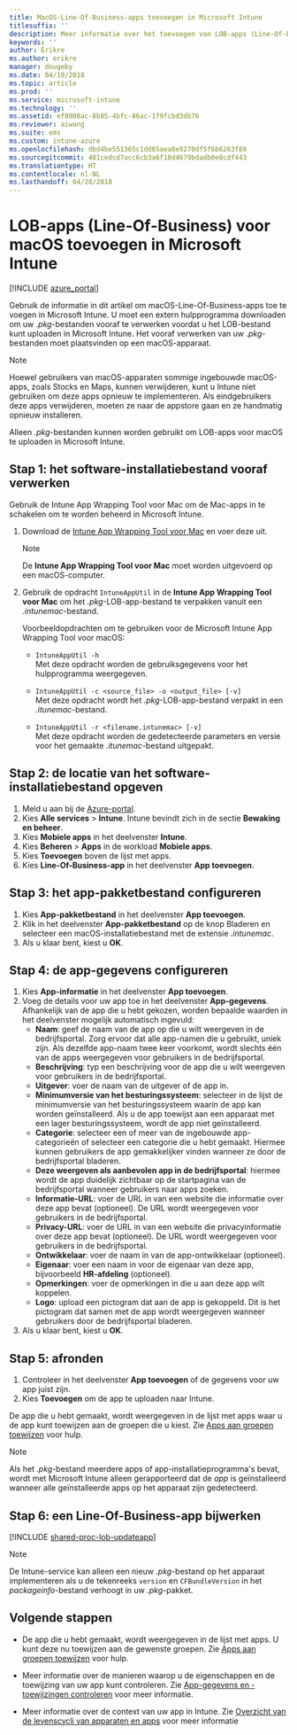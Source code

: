 ```yaml
---
title: MacOS-Line-Of-Business-apps toevoegen in Microsoft Intune
titlesuffix: ''
description: Meer informatie over het toevoegen van LOB-apps (Line-Of-Business) voor macOS in Microsoft Intune.
keywords: ''
author: Erikre
ms.author: erikre
manager: dougeby
ms.date: 04/19/2018
ms.topic: article
ms.prod: ''
ms.service: microsoft-intune
ms.technology: ''
ms.assetid: ef8008ac-8b85-4bfc-86ac-1f9fcbd3db76
ms.reviewer: aiwang
ms.suite: ems
ms.custom: intune-azure
ms.openlocfilehash: dbd4be551365c1dd65aea8e9270df5f6b6263f89
ms.sourcegitcommit: 401cedcd7acc6cb3a6f18d4679bdadb0e0cdf443
ms.translationtype: HT
ms.contentlocale: nl-NL
ms.lasthandoff: 04/28/2018
---
```

# <a name="how-to-add-macos-line-of-business-lob-apps-to-microsoft-intune"></a>LOB-apps (Line-Of-Business) voor macOS toevoegen in Microsoft Intune

[!INCLUDE [azure_portal](./includes/azure_portal.md)]

Gebruik de informatie in dit artikel om macOS-Line-Of-Business-apps toe te voegen in Microsoft Intune. U moet een extern hulpprogramma downloaden om uw *.pkg*-bestanden vooraf te verwerken voordat u het LOB-bestand kunt uploaden in Microsoft Intune. Het vooraf verwerken van uw *.pkg*-bestanden moet plaatsvinden op een macOS-apparaat.

>[!NOTE]
>Hoewel gebruikers van macOS-apparaten sommige ingebouwde macOS-apps, zoals Stocks en Maps, kunnen verwijderen, kunt u Intune niet gebruiken om deze apps opnieuw te implementeren. Als eindgebruikers deze apps verwijderen, moeten ze naar de appstore gaan en ze handmatig opnieuw installeren.
>
>Alleen *.pkg*-bestanden kunnen worden gebruikt om LOB-apps voor macOS te uploaden in Microsoft Intune. 

## <a name="step-1---pre-process-your-software-setup-file"></a>Stap 1: het software-installatiebestand vooraf verwerken

Gebruik de Intune App Wrapping Tool voor Mac om de Mac-apps in te schakelen om te worden beheerd in Microsoft Intune.

1. Download de [Intune App Wrapping Tool voor Mac](https://github.com/msintuneappsdk/intune-app-wrapping-tool-mac) en voer deze uit.

    > [!NOTE]
    > De  **Intune App Wrapping Tool voor Mac** moet worden uitgevoerd op een macOS-computer.

2. Gebruik de opdracht `IntuneAppUtil` in de **Intune App Wrapping Tool voor Mac** om het *.pkg*-LOB-app-bestand te verpakken vanuit een *.intunemac*-bestand.<br>

    Voorbeeldopdrachten om te gebruiken voor de Microsoft Intune App Wrapping Tool voor macOS:
    
    - `IntuneAppUtil -h`<br>
    Met deze opdracht worden de gebruiksgegevens voor het hulpprogramma weergegeven.
    
    - `IntuneAppUtil -c <source_file> -o <output_file> [-v]`<br>
    Met deze opdracht wordt het *.pkg*-LOB-app-bestand verpakt in een *.itunemac*-bestand.
    
    - `IntuneAppUtil -r <filename.intunemac> [-v]`<br>
    Met deze opdracht worden de gedetecteerde parameters en versie voor het gemaakte *.itunemac*-bestand uitgepakt.

## <a name="step-2---specify-the-software-setup-file"></a>Stap 2: de locatie van het software-installatiebestand opgeven

1. Meld u aan bij de [Azure-portal](https://portal.azure.com).
2. Kies **Alle services** > **Intune**. Intune bevindt zich in de sectie **Bewaking en beheer**.
3. Kies **Mobiele apps** in het deelvenster **Intune**.
4. Kies **Beheren** > **Apps** in de workload **Mobiele apps**.
5. Kies **Toevoegen** boven de lijst met apps.
6. Kies **Line-Of-Business-app** in het deelvenster **App toevoegen**.

## <a name="step-3---configure-the-app-package-file"></a>Stap 3: het app-pakketbestand configureren

1. Kies **App-pakketbestand** in het deelvenster **App toevoegen**.
2. Klik in het deelvenster **App-pakketbestand** op de knop Bladeren en selecteer een macOS-installatiebestand met de extensie *.intunemac*.
3. Als u klaar bent, kiest u **OK**.


## <a name="step-4---configure-app-information"></a>Stap 4: de app-gegevens configureren

1. Kies **App-informatie** in het deelvenster **App toevoegen**.
2. Voeg de details voor uw app toe in het deelvenster **App-gegevens**. Afhankelijk van de app die u hebt gekozen, worden bepaalde waarden in het deelvenster mogelijk automatisch ingevuld:
    - **Naam**: geef de naam van de app op die u wilt weergeven in de bedrijfsportal. Zorg ervoor dat alle app-namen die u gebruikt, uniek zijn. Als dezelfde app-naam twee keer voorkomt, wordt slechts één van de apps weergegeven voor gebruikers in de bedrijfsportal.
    - **Beschrijving**: typ een beschrijving voor de app die u wilt weergeven voor gebruikers in de bedrijfsportal.
    - **Uitgever**: voer de naam van de uitgever of de app in.
    - **Minimumversie van het besturingssysteem**: selecteer in de lijst de minimumversie van het besturingssysteem waarin de app kan worden geïnstalleerd. Als u de app toewijst aan een apparaat met een lager besturingssysteem, wordt de app niet geïnstalleerd.
    - **Categorie**: selecteer een of meer van de ingebouwde app-categorieën of selecteer een categorie die u hebt gemaakt. Hiermee kunnen gebruikers de app gemakkelijker vinden wanneer ze door de bedrijfsportal bladeren.
    - **Deze weergeven als aanbevolen app in de bedrijfsportal**: hiermee wordt de app duidelijk zichtbaar op de startpagina van de bedrijfsportal wanneer gebruikers naar apps zoeken.
    - **Informatie-URL**: voer de URL in van een website die informatie over deze app bevat (optioneel). De URL wordt weergegeven voor gebruikers in de bedrijfsportal.
    - **Privacy-URL**: voer de URL in van een website die privacyinformatie over deze app bevat (optioneel). De URL wordt weergegeven voor gebruikers in de bedrijfsportal.
    - **Ontwikkelaar**: voer de naam in van de app-ontwikkelaar (optioneel).
    - **Eigenaar**: voer een naam in voor de eigenaar van deze app, bijvoorbeeld **HR-afdeling** (optioneel).
    - **Opmerkingen**: voer de opmerkingen in die u aan deze app wilt koppelen.
    - **Logo**: upload een pictogram dat aan de app is gekoppeld. Dit is het pictogram dat samen met de app wordt weergegeven wanneer gebruikers door de bedrijfsportal bladeren.
3. Als u klaar bent, kiest u **OK**.

## <a name="step-5---finish-up"></a>Stap 5: afronden

1. Controleer in het deelvenster **App toevoegen** of de gegevens voor uw app juist zijn.
2. Kies **Toevoegen** om de app te uploaden naar Intune.

De app die u hebt gemaakt, wordt weergegeven in de lijst met apps waar u de app kunt toewijzen aan de groepen die u kiest. Zie [Apps aan groepen toewijzen](apps-deploy.md) voor hulp.

> [!NOTE]
> Als het *.pkg*-bestand meerdere apps of app-installatieprogramma's bevat, wordt met Microsoft Intune alleen gerapporteerd dat de *app* is geïnstalleerd wanneer alle geïnstalleerde apps op het apparaat zijn gedetecteerd.

## <a name="step-6---update-a-line-of-business-app"></a>Stap 6: een Line-Of-Business-app bijwerken

[!INCLUDE [shared-proc-lob-updateapp](./includes/shared-proc-lob-updateapp.md)]

> [!NOTE]
> De Intune-service kan alleen een nieuw *.pkg*-bestand op het apparaat implementeren als u de tekenreeks `version` en `CFBundleVersion` in het *packageinfo*-bestand verhoogt in uw *.pkg*-pakket.

## <a name="next-steps"></a>Volgende stappen

- De app die u hebt gemaakt, wordt weergegeven in de lijst met apps. U kunt deze nu toewijzen aan de gewenste groepen. Zie [Apps aan groepen toewijzen](apps-deploy.md) voor hulp.

- Meer informatie over de manieren waarop u de eigenschappen en de toewijzing van uw app kunt controleren. Zie [App-gegevens en -toewijzingen controleren](apps-monitor.md) voor meer informatie.

- Meer informatie over de context van uw app in Intune. Zie [Overzicht van de levenscycli van apparaten en apps](introduction-device-app-lifecycles.md) voor meer informatie
